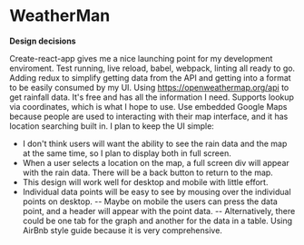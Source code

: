 # WeatherMan

**Design decisions**

Create-react-app gives me a nice launching point for my development enviroment.  Test running, live reload, babel, webpack, linting all ready to go.
Adding redux to simplify getting data from the API and getting into a format to be easily consumed by my UI.
Using https://openweathermap.org/api to get rainfall data.  It's free and has all the information I need.  Supports lookup via coordinates, which is what I hope to use.
Use embedded Google Maps because people are used to interacting with their map interface, and it has location searching built in.
I plan to keep the UI simple:
- I don't think users will want the ability to see the rain data and the map at the same time, so I plan to display both in full screen.
- When a user selects a location on the map, a full screen div will appear with the rain data.  There will be a back button to return to the map.
- This design will work well for desktop and mobile with little effort.
- Individual data points will be easy to see by mousing over the individual points on desktop.
-- Maybe on mobile the users can press the data point, and a header will appear with the point data.
-- Alternatively, there could be one tab for the graph and another for the data in a table.
Using AirBnb style guide because it is very comprehensive.

